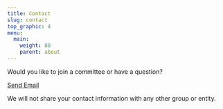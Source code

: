 ```yaml
---
title: Contact
slug: contact
top_graphic: 4
menu:
  main:
    weight: 80
    parent: about
---
```


Would you like to join a committee or have a question? 

<a href="mailto:mckinleyparkdevelopmentcouncil@gmail.com?Subject=Inquiry%20from%20Website" target="_top">Send Email</a></strong>

We will not share your contact information with any other group or entity.
